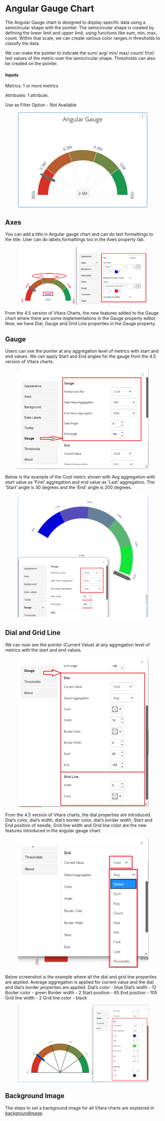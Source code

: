 # Angular Gauge Chart

The Angular Gauge chart is designed to display specific data using a semicircular shape with the pointer. The semicircular shape is created by defining the lower limit and upper limit, using functions like sum, min, max, count. Within that scale, we can create various color ranges in thresholds to classify the data.

We can make the pointer to indicate the sum/ avg/ min/ max/ count/ first/ last values of the metric over the semicircular shape. Thresholds can also be created on the pointer.

#### Inputs <a href="#inputs" id="inputs"></a>

Metrics: 1 or more metrics

Attributes: 1 attribute.

Use as Filter Option - Not Available

<figure><img src="../.gitbook/assets/AG1.png" alt=""><figcaption></figcaption></figure>

## Axes <a href="#axes" id="axes"></a>

You can add a title in Angular gauge chart and can do text formattings to the title. User can do labels formattings too in the Axes property tab.

<figure><img src="../.gitbook/assets/AG2.png" alt=""><figcaption></figcaption></figure>

From the 4.5 version of Vitara Charts, the new features added to the Gauge chart where there are some implementations in the Gauge property editor. Now, we have Dial, Gauge and Grid Line properties in the Gauge property.

## Gauge <a href="#gauge" id="gauge"></a>

Users can see the pointer at any aggregation level of metrics with start and end values. We can apply Start and End angles for the gauge from the 4.5 version of Vitara charts.

<figure><img src="../.gitbook/assets/gauge.png" alt=""><figcaption></figcaption></figure>

Below is the example of the Cost metric shown with Avg aggregation with start value as ‘First’ aggregation and end value as ‘Last’ aggregation. The ‘Start’ angle is 30 degrees and the ‘End’ angle is 200 degrees.

<figure><img src="../.gitbook/assets/gauge0.png" alt=""><figcaption></figcaption></figure>

## Dial and Grid Line <a href="#dial-and-grid-line" id="dial-and-grid-line"></a>

We can now see the pointer (Current Value) at any aggregation level of metrics with the start and end values.

<figure><img src="../.gitbook/assets/gauge1.png" alt=""><figcaption></figcaption></figure>

From the 4.5 version of Vitara charts, the dial properties are introduced. Dial’s color, dial’s width, dial’s border color, dial’s border width, Start and End position of needle, Grid line width and Grid line color are the new features introduced in the angular gauge chart.

<figure><img src="../.gitbook/assets/gauge3.png" alt=""><figcaption></figcaption></figure>

Below screenshot is the example where all the dial and grid line properties are applied. Average aggregation is applied for current value and the dial and dial’s border properties are applied. Dial’s color - blue Dial’s width - 12 Border color - green Border width - 2 Start position - 65 End position - 105 Grid line width - 2 Grid line color - black

<figure><img src="../.gitbook/assets/gauge2.png" alt=""><figcaption></figcaption></figure>

## Background Image <a href="#background-image" id="background-image"></a>

The steps to set a background image for all Vitara charts are explained in [backgroundImage](background-images.md).
